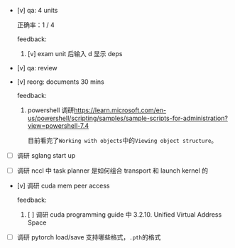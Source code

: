 * [v] qa: 4 units

    正确率：1 / 4

    feedback:

    1. [v] exam unit 后输入 d 显示 deps

* [v] qa: review

* [v] reorg: documents 30 mins

    feedback:

    1. powershell 调研<https://learn.microsoft.com/en-us/powershell/scripting/samples/sample-scripts-for-administration?view=powershell-7.4>

        目前看完了`Working with objects`中的`Viewing object structure`。

* [ ] 调研 sglang start up

* [ ] 调研 nccl 中 task planner 是如何组合 transport 和 launch kernel 的

* [v] 调研 cuda mem peer access

    feedback:

    1. [ ] 调研 cuda programming guide 中 3.2.10. Unified Virtual Address Space

* [ ] 调研 pytorch load/save 支持哪些格式，`.pth`的格式
